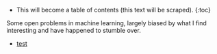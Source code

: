 <!-- ---
layout: post
title: Open problems
--- -->

* This will become a table of contents (this text will be scraped).
{:toc}

Some open problems in machine learning, largely biased by what I find interesting and have happened to stumble over.

* [test](2018-03-20-meta-learning.md)

